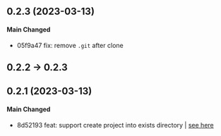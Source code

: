 ## 0.2.3 (2023-03-13)

#### Main Changed

- 05f9a47 fix: remove `.git` after clone

## 0.2.2 -> 0.2.3

## 0.2.1 (2023-03-13)

#### Main Changed

- 8d52193 feat: support create project into exists directory | [see here](https://github.com/vitejs/vite/pull/12390#issuecomment-1465457917)
